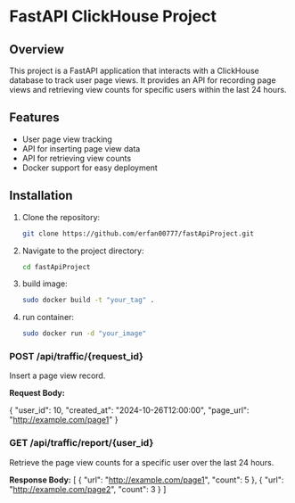 # FastAPI ClickHouse Project

## Overview
This project is a FastAPI application that interacts with a ClickHouse database to track user page views. It provides an API for recording page views and retrieving view counts for specific users within the last 24 hours.

## Features
- User page view tracking
- API for inserting page view data
- API for retrieving view counts
- Docker support for easy deployment

## Installation

1. Clone the repository:
   ```bash
   git clone https://github.com/erfan00777/fastApiProject.git

2. Navigate to the project directory:
   ```bash
   cd fastApiProject
   
3. build image:
   ```bash
   sudo docker build -t "your_tag" .


4. run container:
   ```bash
   sudo docker run -d "your_image" 
   
### POST /api/traffic/{request_id}
Insert a page view record.

**Request Body:**

{
  "user_id": 10,
  "created_at": "2024-10-26T12:00:00",
  "page_url": "http://example.com/page1"
}

### GET /api/traffic/report/{user_id}
Retrieve the page view counts for a specific user over the last 24 hours.

**Response Body:**
[
  {
    "url": "http://example.com/page1",
    "count": 5
  },
  {
    "url": "http://example.com/page2",
    "count": 3
  }
]
